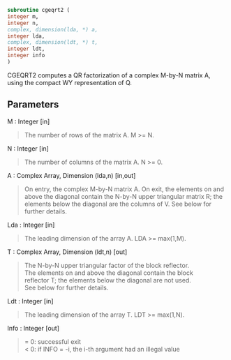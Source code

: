 ```fortran  
subroutine cgeqrt2 (  
integer m,  
integer n,  
complex, dimension(lda, *) a,  
integer lda,  
complex, dimension(ldt, *) t,  
integer ldt,  
integer info  
)  
```  
  
CGEQRT2 computes a QR factorization of a complex M-by-N matrix A,  
using the compact WY representation of Q.  
  
## Parameters  
M : Integer [in]  
> The number of rows of the matrix A.  M >= N.  
  
N : Integer [in]  
> The number of columns of the matrix A.  N >= 0.  
  
A : Complex Array, Dimension (lda,n) [in,out]  
> On entry, the complex M-by-N matrix A.  On exit, the elements on and  
> above the diagonal contain the N-by-N upper triangular matrix R; the  
> elements below the diagonal are the columns of V.  See below for  
> further details.  
  
Lda : Integer [in]  
> The leading dimension of the array A.  LDA >= max(1,M).  
  
T : Complex Array, Dimension (ldt,n) [out]  
> The N-by-N upper triangular factor of the block reflector.  
> The elements on and above the diagonal contain the block  
> reflector T; the elements below the diagonal are not used.  
> See below for further details.  
  
Ldt : Integer [in]  
> The leading dimension of the array T.  LDT >= max(1,N).  
  
Info : Integer [out]  
> = 0: successful exit  
> < 0: if INFO = -i, the i-th argument had an illegal value  
  
